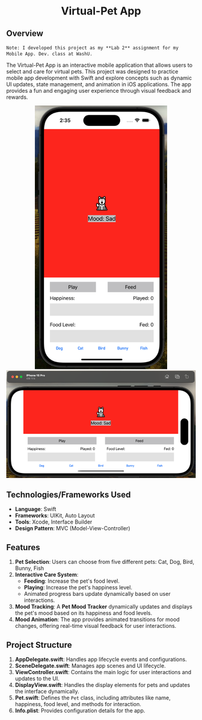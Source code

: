 <div align="center">
    <h1 id="Header">Virtual-Pet App</h1>
</div>

## Overview
```
Note: I developed this project as my **Lab 2** assignment for my Mobile App. Dev. class at WashU.
```

The Virtual-Pet App is an interactive mobile application that allows users to select and care for virtual pets. This project was designed to practice mobile app development with Swift and explore concepts such as dynamic UI updates, state management, and animation in iOS applications. The app provides a fun and engaging user experience through visual feedback and rewards.

<div align="center">
    <img src="Vertical-View.png" alt="screenshot" height="700px">
    <img src="Horizontal-View.png" alt="screenshot" width="700px">
</div>

## Technologies/Frameworks Used
- **Language**: Swift
- **Frameworks**: UIKit, Auto Layout
- **Tools**: Xcode, Interface Builder
- **Design Pattern**: MVC (Model-View-Controller)

## Features
1. **Pet Selection**: Users can choose from five different pets: Cat, Dog, Bird, Bunny, Fish
2. **Interactive Care System**:  
   - **Feeding**: Increase the pet's food level.
   - **Playing**: Increase the pet's happiness level.
   - Animated progress bars update dynamically based on user interactions.
3. **Mood Tracking**: A **Pet Mood Tracker** dynamically updates and displays the pet's mood based on its happiness and food levels.
4. **Mood Animation**: The app provides animated transitions for mood changes, offering real-time visual feedback for user interactions.

## Project Structure
1. **AppDelegate.swift**: Handles app lifecycle events and configurations.
2. **SceneDelegate.swift**: Manages app scenes and UI lifecycle.
3. **ViewController.swift**: Contains the main logic for user interactions and updates to the UI.
4. **DisplayView.swift**: Handles the display elements for pets and updates the interface dynamically.
5. **Pet.swift**: Defines the `Pet` class, including attributes like name, happiness, food level, and methods for interaction.
6. **Info.plist**: Provides configuration details for the app.

